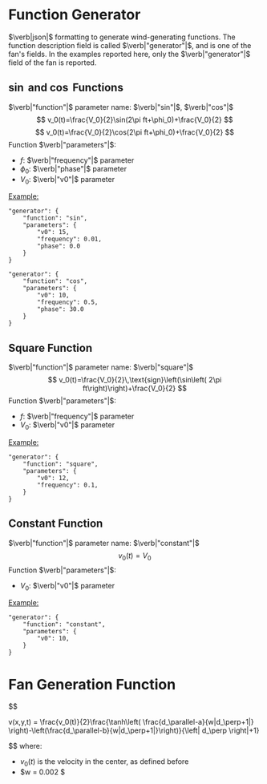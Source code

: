 # Function Generator

$\verb|json|$ formatting to generate wind-generating functions. The function description field is called $\verb|"generator"|$, and is one of the fan's fields. In the examples reported here, only the $\verb|"generator"|$ field of the fan is reported.

## $\sin$ and $\cos$ Functions
$\verb|"function"|$ parameter name: $\verb|"sin"|$, $\verb|"cos"|$
$$
v_0(t)=\frac{V_0}{2}\sin(2\pi ft+\phi_0)+\frac{V_0}{2}
$$
$$
v_0(t)=\frac{V_0}{2}\cos(2\pi ft+\phi_0)+\frac{V_0}{2}
$$
Function $\verb|"parameters"|$:
- $f$: $\verb|"frequency"|$ parameter
- $\phi_0$: $\verb|"phase"|$ parameter
- $V_0$: $\verb|"v0"|$ parameter

<u>Example:</u>
```{json}
"generator": {
    "function": "sin",
    "parameters": {
        "v0": 15,
        "frequency": 0.01,
        "phase": 0.0
    }
}
```
```{json}
"generator": {
    "function": "cos",
    "parameters": {
        "v0": 10,
        "frequency": 0.5,
        "phase": 30.0
    }
}
```

## Square Function
$\verb|"function"|$ parameter name: $\verb|"square"|$
$$
    v_0(t)=\frac{V_0}{2}\,\text{sign}\left(\sin\left( 2\pi ft\right)\right)+\frac{V_0}{2}
$$
Function $\verb|"parameters"|$:
- $f$: $\verb|"frequency"|$ parameter
- $V_0$: $\verb|"v0"|$ parameter

<u>Example:</u>
```{json}
"generator": {
    "function": "square",
    "parameters": {
        "v0": 12,
        "frequency": 0.1,
    }
}
```

## Constant Function
$\verb|"function"|$ parameter name: $\verb|"constant"|$
$$
    v_0(t)=V_0
$$
Function $\verb|"parameters"|$:
- $V_0$: $\verb|"v0"|$ parameter

<u>Example:</u>
```{json}
"generator": {
    "function": "constant",
    "parameters": {
        "v0": 10,
    }
}
```

# Fan Generation Function

$$

v(x,y,t) = \frac{v_0(t)}{2}\frac{\tanh\left( \frac{d_\parallel-a}{w|d_\perp+1|} \right)-\left(\frac{d_\parallel-b}{w|d_\perp+1|}\right)}{\left| d_\perp \right|+1}

$$
where:
- $v_0(t)$ is the velocity in the center, as defined before
- $w = 0.002 $